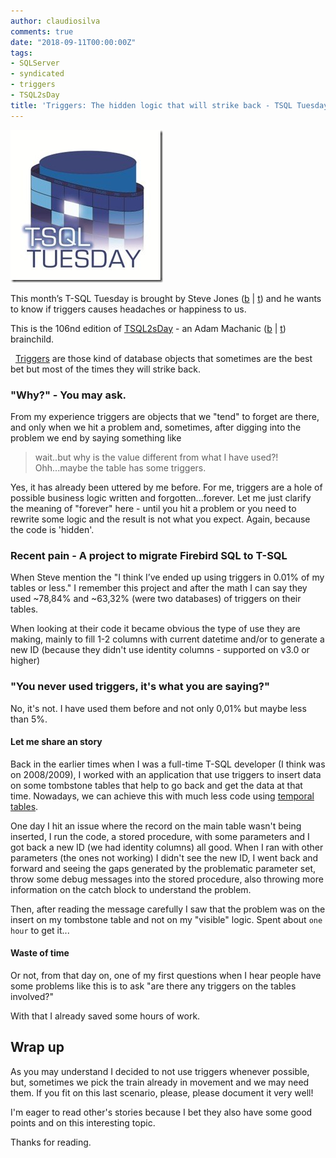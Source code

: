 ```yaml
---
author: claudiosilva
comments: true
date: "2018-09-11T00:00:00Z"
tags:
- SQLServer
- syndicated
- triggers
- TSQL2sDay
title: 'Triggers: The hidden logic that will strike back - TSQL Tuesday #106'
---
```


[![(TSQL2sDay)](/img/2017/09/tsql2sday.jpg)](https://voiceofthedba.com/2018/09/03/t-sql-tuesday-106-trigger-headaches-or-happiness/)

This month’s T-SQL Tuesday is brought by Steve Jones ([b](https://voiceofthedba.com) \| [t](https://twitter.com/way0utwest)) and he wants to know if triggers causes headaches or happiness to us.

This is the 106nd edition of [TSQL2sDay](http://tsqltuesday.com/) - an Adam Machanic ([b](http://dataeducation.com/blog/) \| [t](https://twitter.com/AdamMachanic)) brainchild.

&nbsp;
[Triggers](https://docs.microsoft.com/en-us/sql/t-sql/statements/create-trigger-transact-sql) are those kind of database objects that sometimes are the best bet but most of the times they will strike back.

### "Why?" - You may ask.

From my experience triggers are objects that we "tend" to forget are there, and only when we hit a problem and, sometimes, after digging into the problem we end by saying something like

> wait..but why is the value different from what I have used?! Ohh...maybe the table has some triggers.

Yes, it has already been uttered by me before. For me, triggers are a hole of possible business logic written and forgotten...forever.
Let me just clarify the meaning of "forever" here - until you hit a problem or you need to rewrite some logic and the result is not what you expect. Again, because the code is 'hidden'.

### Recent pain - A project to migrate Firebird SQL to T-SQL

When Steve mention the "I think I’ve ended up using triggers in 0.01% of my tables or less." I remember this project and after the math I can say they used ~78,84% and ~63,32% (were two databases) of triggers on their tables.

When looking at their code it became obvious the type of use they are making, mainly to fill 1-2 columns with current datetime and/or to generate a new ID (because they didn't use identity columns - supported on v3.0 or higher)

### "You never used triggers, it's what you are saying?"

No, it's not. I have used them before and not only 0,01% but maybe less than 5%.

#### Let me share an story

Back in the earlier times when I was a full-time T-SQL developer (I think was on 2008/2009), I worked with an application that use triggers to insert data on some tombstone tables that help to go back and get the data at that time.
Nowadays, we can achieve this with much less code using [temporal tables](https://docs.microsoft.com/en-us/sql/relational-databases/tables/temporal-tables).

One day I hit an issue where the record on the main table wasn't being inserted, I run the code, a stored procedure, with some parameters and I got back a new ID (we had identity columns) all good. When I ran with other parameters (the ones not working) I didn't see the new ID, I went back and forward and seeing the gaps generated by the problematic parameter set, throw some debug messages into the stored procedure, also throwing more information on the catch block to understand the problem.

Then, after reading the message carefully I saw that the problem was on the insert on my tombstone table and not on my "visible" logic. Spent about `one hour` to get it...

#### Waste of time

Or not, from that day on, one of my first questions when I hear people have some problems like this is to ask "are there any triggers on the tables involved?"

With that I already saved some hours of work.

## Wrap up

As you may understand I decided to not use triggers whenever possible, but, sometimes we pick the train already in movement and we may need them.
If you fit on this last scenario, please, please document it very well!

I'm eager to read other's stories because I bet they also have some good points and on this interesting topic.

Thanks for reading.
